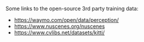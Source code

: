 Some links to the open-source 3rd party training data:
- https://waymo.com/open/data/perception/
- https://www.nuscenes.org/nuscenes
- https://www.cvlibs.net/datasets/kitti/
